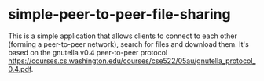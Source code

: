 # simple-peer-to-peer-file-sharing

This is a simple application that allows clients to connect to each other (forming a peer-to-peer network), search for files and download them. It's based on the gnutella v0.4 peer-to-peer protocol https://courses.cs.washington.edu/courses/cse522/05au/gnutella_protocol_0.4.pdf.
